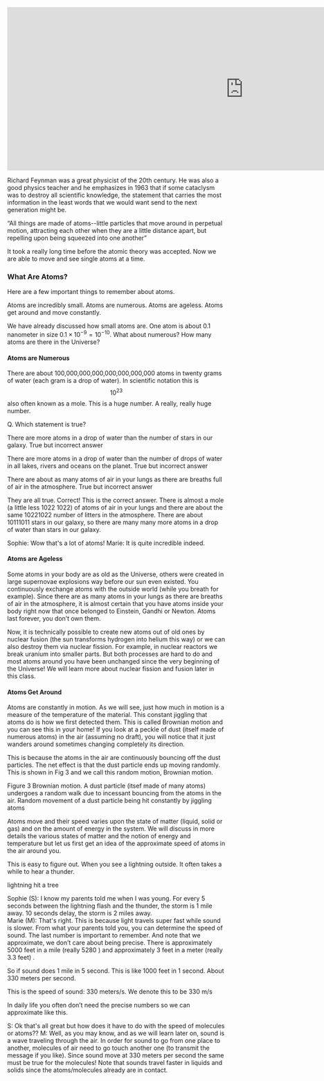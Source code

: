 <iframe src="https://h5p.org/h5p/embed/74947" width="1090" height="377" frameborder="0" allowfullscreen="allowfullscreen"></iframe><script src="https://h5p.org/sites/all/modules/h5p/library/js/h5p-resizer.js" charset="UTF-8"></script>

Richard Feynman was a great physicist of the 20th century. He was also a good physics teacher and he emphasizes in 1963 that if some cataclysm was to destroy all scientific knowledge, the statement that carries the most information in the least words that we would want send to the next generation might be.

“All things are made of atoms--little particles that move around in perpetual motion, attracting each other when they are a little distance apart, but repelling upon being squeezed into one another”

It took a really long time before the atomic theory was accepted. Now we are able to move and see single atoms at a time. 

### What Are Atoms?

Here are a few important things to remember about atoms.

Atoms are incredibly small.
Atoms are numerous.
Atoms are ageless.
Atoms get around and move constantly.

We have already discussed how small atoms are. One atom is about 0.1 nanometer in size $0.1\times10^{−9}=10^{−10}$.  What about numerous? How many atoms are there in the Universe?

#### Atoms are Numerous

There are about 100,000,000,000,000,000,000,000 atoms in twenty grams of water (each gram is a drop of water). In scientific notation this is $$10^23$$ also often known as a mole. This is a huge number. A really, really huge number.

Q. Which statement is true?

There are more atoms in a drop of water than the number of stars in our galaxy.
True but incorrect answer

There are more atoms in a drop of water than the number of drops of water in all lakes, rivers and oceans on the planet.
True but incorrect answer

There are about as many atoms of air in your lungs as there are breaths full of air in the atmosphere.
True but incorrect answer

They are all true.
Correct! This is the correct answer. There is almost a mole (a little less  1022 1022) of atoms of air in your lungs and there are about the same 10221022 number of litters in the atmosphere. There are about 10111011 stars in our galaxy, so there are many many more atoms in a drop of water than stars in our galaxy.

Sophie: Wow that's a lot of atoms!
Marie: It is quite incredible indeed.

#### Atoms are Ageless

Some atoms in your body are as old as the Universe, others were created in large supernovae explosions way before our sun even existed.  You continuously exchange atoms with the outside world (while you breath for example). Since there are as many atoms in your lungs as there are breaths of air in the atmosphere, it is almost certain that you have atoms inside your body right now that once belonged to Einstein, Gandhi or Newton. Atoms last forever, you don’t own them.

Now, it is technically possible to create new atoms out of old ones by nuclear fusion (the sun transforms hydrogen into helium this way) or we can also destroy them via nuclear fission. For example, in nuclear reactors we break uranium into smaller parts. But both processes are hard to do and most atoms around you have been unchanged since the very beginning of the Universe!  We will learn more about nuclear fission and fusion later in this class.

#### Atoms Get Around

Atoms are constantly in motion. As we will see, just how much in motion is a measure of the temperature of the material. This constant jiggling that atoms do is how we first detected them. This is called Brownian motion and you can see this in your home! If you look at a peckle of dust (itself made of numerous atoms) in the air (assuming no draft), you will notice that it just wanders around sometimes changing completely its direction.

This is because the atoms in the air are continuously bouncing off the dust particles. The net effect is that the dust particle ends up moving randomly. This is shown in Fig 3 and we call this random motion, Brownian motion.

Figure 3
Brownian motion. A dust particle (itsef made of many atoms) undergoes a random walk due to incessant bouncing from the atoms in the air.
Random movement of a dust particle being hit constantly by jiggling atoms

Atoms move and their speed varies upon the state of matter (liquid, solid or gas) and on the amount of energy in the system. We will discuss in more details the various states of matter and the notion of energy and temperature but let us first get an idea of the approximate speed of atoms in the air around you.

This is easy to figure out. When you see a lightning outside. It often takes a while to hear a thunder.

lightning hit a tree

Sophie (S): I know my parents told me when I was young.  For every 5 seconds between the lightning flash and the thunder, the storm is 1 mile away. 10 seconds delay, the storm is 2 miles away.  
Marie (M): That's right. This is because light travels super fast while sound is slower. From what your parents told you, you can determine the speed of sound.
The last number is important to remember. And note that we approximate, we don’t care about being precise. There is approximately 5000 feet in a mile (really 5280 ) and approximately 3 feet in a meter (really 3.3 feet) .

So if sound does 1 mile in 5 second. This is like 1000 feet in 1 second. About 330 meters per second.

This is the speed of sound:  330 meters/s. We denote this to be 330 m/s

In daily life you often don’t need the precise numbers so we can approximate like this.

S: Ok that's all great but how does it have to do with the speed of molecules or atoms??
M: Well, as you may know, and as we will learn later on, sound is a wave traveling through the air. In order for sound to go from one place to another, molecules of air need to go touch another one (to transmit the message if you like). Since sound move at 330 meters per second the same must be true for the molecules! Note that sounds travel faster in liquids and solids since the atoms/molecules already are in contact.



